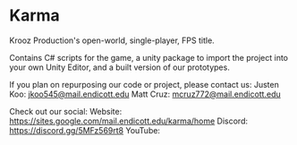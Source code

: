 # Karma
Krooz Production's open-world, single-player, FPS title.

Contains C# scripts for the game, a unity package to import the project into your own Unity Editor, and a built version of our prototypes.

If you plan on repurposing our code or project, please contact us:
Justen Koo: jkoo545@mail.endicott.edu
Matt Cruz: mcruz772@mail.endicott.edu

Check out our social:
Website: https://sites.google.com/mail.endicott.edu/karma/home
Discord: https://discord.gg/5MFz569rt8
YouTube: 

